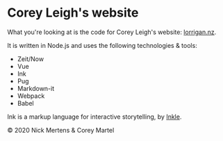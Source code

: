 # Corey Leigh's website

What you're looking at is the code for Corey Leigh's website: [lorrigan.nz](https://lorrigan.nz).

It is written in Node.js and uses the following technologies & tools:

- Zeit/Now
- Vue
- Ink
- Pug
- Markdown-it
- Webpack
- Babel

Ink is a markup language for interactive storytelling, by [Inkle](https://www.inklestudios.com/ink/).

&copy; 2020 Nick Mertens & Corey Martel

